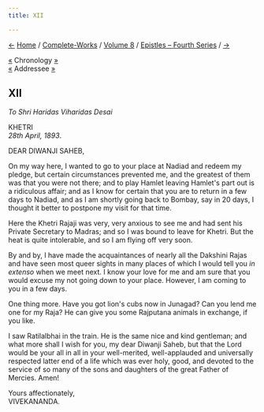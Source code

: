 ```yaml
---
title: XII

---
```

<div>

[←](011_alasinga.htm) [Home](../../../index.htm) /
[Complete-Works](../../complete_works.htm) / [Volume
8](../volume_8_contents.htm) / [Epistles – Fourth
Series](epistles_fourth_series_contents.htm)
/ [→](013_diwanji_saheb.htm)

  

[«](../../volume_6/epistles_second_series/038_doctor.htm) Chronology
[»](013_diwanji_saheb.htm)  
[«](009_diwanji_saheb.htm) Addressee [»](013_diwanji_saheb.htm)

## XII

*To Shri Haridas Viharidas Desai*

KHETRI  
*28th April, 1893*.

DEAR DIWANJI SAHEB,

On my way here, I wanted to go to your place at Nadiad and redeem my
pledge, but certain circumstances prevented me, and the greatest of them
was that you were not there; and to play Hamlet leaving Hamlet's part
out is a ridiculous affair; and as I know for certain that you are to
return in a few days to Nadiad, and as I am shortly going back to
Bombay, say in 20 days, I thought it better to postpone my visit for
that time.

Here the Khetri Rajaji was very, very anxious to see me and had sent his
Private Secretary to Madras; and so I was bound to leave for Khetri. But
the heat is quite intolerable, and so I am flying off very soon.

By and by, I have made the acquaintances of nearly all the Dakshini
Rajas and have seen most queer sights in many places of which I would
tell you *in extenso* when we meet next. I know your love for me and am
sure that you would excuse my not going down to your place. However, I
am coming to you in a few days.

One thing more. Have you got lion's cubs now in Junagad? Can you lend me
one for my Raja? He can give you some Rajputana animals in exchange, if
you like.

I saw Ratilalbhai in the train. He is the same nice and kind gentleman;
and what more shall I wish for you, my dear Diwanji Saheb, but that the
Lord would be your all in all in your well-merited, well-applauded and
universally respected latter end of a life which was ever holy, good,
and devoted to the service of so many of the sons and daughters of the
great Father of Mercies. Amen!

Yours affectionately,  
VIVEKANANDA.

</div>
